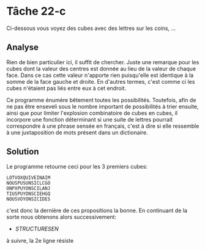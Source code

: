 # Tâche 22-c

Ci-dessous vous voyez des cubes avec des lettres sur les coins, ...

## Analyse

Rien de bien particulier ici, il suffit de chercher. Juste une remarque pour les cubes dont la valeur des centres est donnée au lieu de la valeur de chaque face. Dans ce cas cette valeur n'apporte rien puisqu'elle est identique à la somme de la face gauche et droite. En d'autres termes, c'est comme ci les cubes n'étaient pas liés entre eux à cet endroit.

Ce programme énumère bêtement toutes les possibilités. Toutefois, afin de ne pas être enseveli sous le nombre important de possibilités à trier ensuite, ainsi que pour limiter l'explosion combinatoire de cubes en cubes, il incorpore une fonction déterminant si une suite de lettres pourrait correspondre à une phrase sensée en français, c'est à dire si elle ressemble à une juxtaposition de mots présent dans un dictionaire.

## Solution

Le programme retourne ceci pour les 3 premiers cubes:

```
LOTVOXQUIVEINAIM
NOUSPUSUNSICLCGO
ONPXPUYONSCILANJ
TIUSPUYONSCIEHGQ
NOUSVOYONSICIDES
```

c'est donc la dernière de ces propositions la bonne. En continuant de la sorte nous obtenons alors successivement:

* *STRUCTURESEN*

à suivre, la 2e ligne résiste

